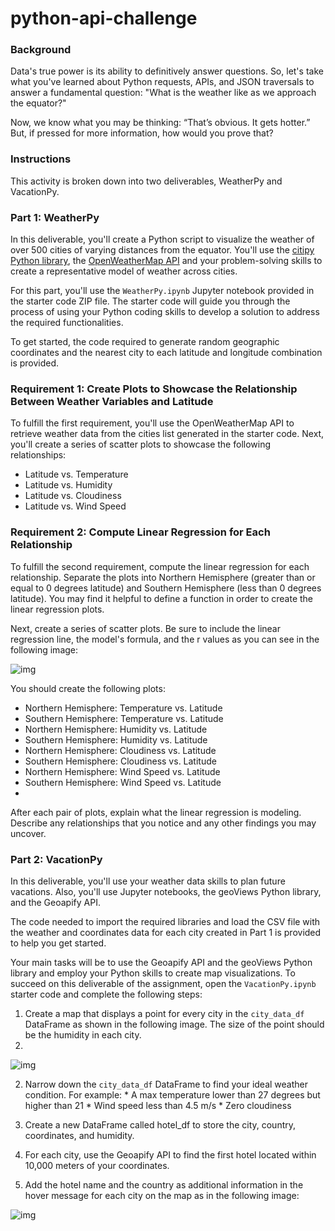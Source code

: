 # python-api-challenge

### Background
Data's true power is its ability to definitively answer questions. So, let's take what you've learned about Python requests, APIs, and JSON traversals to answer a fundamental question: "What is the weather like as we approach the equator?"

Now, we know what you may be thinking: “That’s obvious. It gets hotter.” But, if pressed for more information, how would you prove that?

### Instructions
This activity is broken down into two deliverables, WeatherPy and VacationPy.

### Part 1: WeatherPy
In this deliverable, you'll create a Python script to visualize the weather of over 500 cities of varying distances from the equator. You'll use the [citipy Python library](https://pypi.python.org/pypi/citipy), the [OpenWeatherMap API](https://openweathermap.org/api) and your problem-solving skills to create a representative model of weather across cities.

For this part, you'll use the `WeatherPy.ipynb` Jupyter notebook provided in the starter code ZIP file. The starter code will guide you through the process of using your Python coding skills to develop a solution to address the required functionalities.

To get started, the code required to generate random geographic coordinates and the nearest city to each latitude and longitude combination is provided.

### Requirement 1: Create Plots to Showcase the Relationship Between Weather Variables and Latitude
To fulfill the first requirement, you'll use the OpenWeatherMap API to retrieve weather data from the cities list generated in the starter code. Next, you'll create a series of scatter plots to showcase the following relationships:
  * Latitude vs. Temperature
  * Latitude vs. Humidity
  * Latitude vs. Cloudiness
  * Latitude vs. Wind Speed
### Requirement 2: Compute Linear Regression for Each Relationship
To fulfill the second requirement, compute the linear regression for each relationship. Separate the plots into Northern Hemisphere (greater than or equal to 0 degrees latitude) and Southern Hemisphere (less than 0 degrees latitude). You may find it helpful to define a function in order to create the linear regression plots.

Next, create a series of scatter plots. Be sure to include the linear regression line, the model's formula, and the r values as you can see in the following image:

![img](Images/img.png)

You should create the following plots:
  * Northern Hemisphere: Temperature vs. Latitude
  * Southern Hemisphere: Temperature vs. Latitude
  * Northern Hemisphere: Humidity vs. Latitude
  * Southern Hemisphere: Humidity vs. Latitude
  * Northern Hemisphere: Cloudiness vs. Latitude
  * Southern Hemisphere: Cloudiness vs. Latitude
  * Northern Hemisphere: Wind Speed vs. Latitude
  * Southern Hemisphere: Wind Speed vs. Latitude
  * 
After each pair of plots, explain what the linear regression is modeling. Describe any relationships that you notice and any other findings you may uncover.

### Part 2: VacationPy
In this deliverable, you'll use your weather data skills to plan future vacations. Also, you'll use Jupyter notebooks, the geoViews Python library, and the Geoapify API.

The code needed to import the required libraries and load the CSV file with the weather and coordinates data for each city created in Part 1 is provided to help you get started.

Your main tasks will be to use the Geoapify API and the geoViews Python library and employ your Python skills to create map visualizations.
To succeed on this deliverable of the assignment, open the `VacationPy.ipynb` starter code and complete the following steps:
  1. Create a map that displays a point for every city in the `city_data_df` DataFrame as shown in the following image. The size of the point should be the humidity in each city.
  2. 
![img](Images/img.png)

  2. Narrow down the `city_data_df` DataFrame to find your ideal weather condition. For example:
    * A max temperature lower than 27 degrees but higher than 21
    * Wind speed less than 4.5 m/s
    * Zero cloudiness

  3. Create a new DataFrame called hotel_df to store the city, country, coordinates, and humidity.
  4. For each city, use the Geoapify API to find the first hotel located within 10,000 meters of your coordinates.
  5. Add the hotel name and the country as additional information in the hover message for each city on the map as in the following image:

![img](Images/img.png)
 







